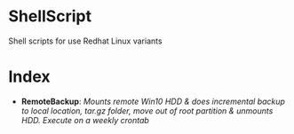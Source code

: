 # ShellScript
Shell scripts for use Redhat Linux variants

# Index
- **RemoteBackup**: *Mounts remote Win10 HDD & does incremental backup to local location, tar.gz folder, move out of root partition & unmounts HDD. Execute on a weekly crontab*
